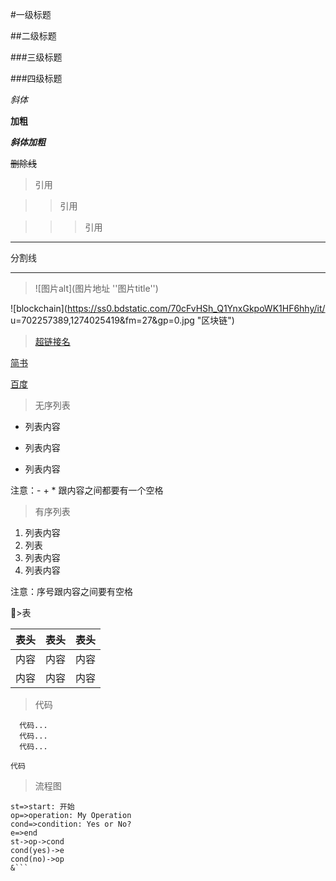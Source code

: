 #一级标题

##二级标题

###三级标题

###四级标题

*斜体*

**加粗**

***斜体加粗***

~~删除线~~

>引用

>>引用

>>>引用

***

分割线

---

>![图片alt](图片地址 ''图片title'')


![blockchain](https://ss0.bdstatic.com/70cFvHSh_Q1YnxGkpoWK1HF6hhy/it/
u=702257389,1274025419&fm=27&gp=0.jpg "区块链")

>[超链接名](超链接地址 "超链接title")

[简书](http://jianshu.com)

[百度](http://baidu.com)
>无序列表
- 列表内容
+ 列表内容
* 列表内容

注意：- + * 跟内容之间都要有一个空格
>有序列表
1. 列表内容
2. 列表
2. 列表内容
3. 列表内容

注意：序号跟内容之间要有空格

>表

表头|表头|表头
---|:--:|---:
内容|内容|内容
内容|内容|内容

>代码
```
  代码...
  代码...
  代码...
```
`代码`

>流程图
```flow
st=>start: 开始
op=>operation: My Operation
cond=>condition: Yes or No?
e=>end
st->op->cond
cond(yes)->e
cond(no)->op
&```